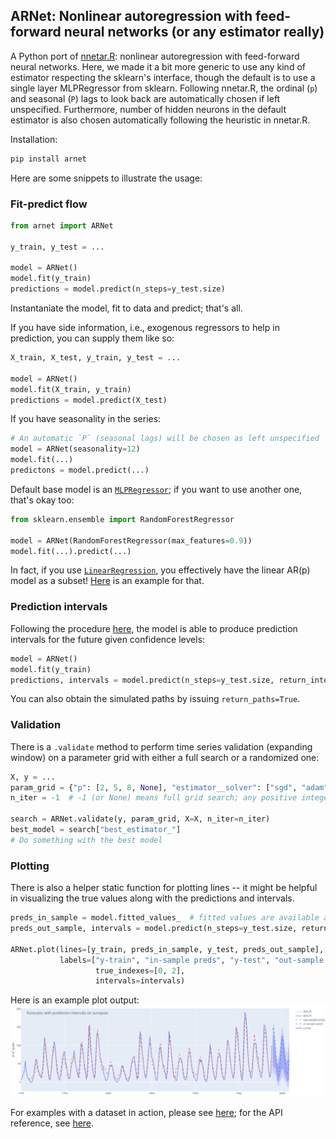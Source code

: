 ## ARNet: Nonlinear autoregression with feed-forward neural networks (or any estimator really)
A Python port of [nnetar.R](https://www.rdocumentation.org/packages/forecast/versions/8.23.0/topics/nnetar): nonlinear
autoregression with feed-forward neural networks. Here, we made it a bit more generic to use any kind of estimator
respecting the sklearn's interface, though the default is to use a single layer MLPRegressor from sklearn. Following
nnetar.R, the ordinal (`p`) and seasonal (`P`) lags to look back are automatically chosen if left
unspecified. Furthermore, number of hidden neurons in the default estimator is also chosen automatically following the
heuristic in nnetar.R.

Installation:
```sh
pip install arnet
```

Here are some snippets to illustrate the usage:
### Fit-predict flow
```py
from arnet import ARNet

y_train, y_test = ...

model = ARNet()
model.fit(y_train)
predictions = model.predict(n_steps=y_test.size)
```
Instantaniate the model, fit to data and predict; that's all.

If you have side information, i.e., exogenous regressors to help in prediction, you can supply them like so:
```py
X_train, X_test, y_train, y_test = ...

model = ARNet()
model.fit(X_train, y_train)
predictions = model.predict(X_test)
```

If you have seasonality in the series:
```py
# An automatic `P` (seasonal lags) will be chosen as left unspecified
model = ARNet(seasonality=12)
model.fit(...)
predictons = model.predict(...)
```

Default base model is an [`MLPRegressor`](https://scikit-learn.org/stable/modules/generated/sklearn.neural_network.MLPRegressor.html); if you want to use another one, that's okay too:
```py
from sklearn.ensemble import RandomForestRegressor

model = ARNet(RandomForestRegressor(max_features=0.9))
model.fit(...).predict(...)
```
In fact, if you use [`LinearRegression`](https://scikit-learn.org/stable/modules/generated/sklearn.linear_model.LinearRegression.html), you
effectively have the linear AR(p) model as a subset! [Here](https://mustafaaydn.github.io/arnet/index.html#linear-ar-p-as-a-subset) is an example for that.

### Prediction intervals
Following the procedure [here](https://otexts.com/fpp3/nnetar.html#prediction-intervals-5), the model is able to produce prediction intervals for the future given confidence levels:
```py
model = ARNet()
model.fit(y_train)
predictions, intervals = model.predict(n_steps=y_test.size, return_intervals=True, alphas=[80, 95])
```
You can also obtain the simulated paths by issuing `return_paths=True`.

### Validation
There is a `.validate` method to perform time series validation (expanding window) on a parameter grid with either a full search or a randomized one:
```py
X, y = ...
param_grid = {"p": [2, 5, 8, None], "estimator__solver": ["sgd", "adam"]}
n_iter = -1  # -1 (or None) means full grid search; any positive integer would mean a randomized search

search = ARNet.validate(y, param_grid, X=X, n_iter=n_iter)
best_model = search["best_estimator_"]
# Do something with the best model
```

### Plotting
There is also a helper static function for plotting lines -- it might be helpful in visualizing the true values along with the predictions and intervals.
```py
preds_in_sample = model.fitted_values_  # fitted values are available as a post-fit attribute
preds_out_sample, intervals = model.predict(n_steps=y_test.size, return_intervals=True, alphas=[80, 95])

ARNet.plot(lines=[y_train, preds_in_sample, y_test, preds_out_sample],
           labels=["y-train", "in-sample preds", "y-test", "out-sample preds"],
                   true_indexes=[0, 2],
                   intervals=intervals)
```
Here is an example plot output:
![example plot](tests/figures/example_plot.png)

For examples with a dataset in action, please see [here](https://mustafaaydn.github.io/arnet/index.html); for the API reference, see [here](https://mustafaaydn.github.io/arnet/arnet.html).
